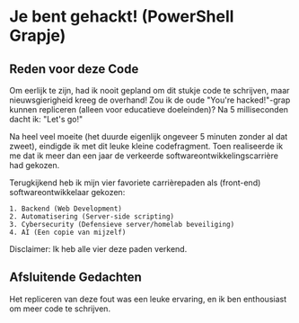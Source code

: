 # Je bent gehackt! (PowerShell Grapje)

## Reden voor deze Code
Om eerlijk te zijn, had ik nooit gepland om dit stukje code te schrijven, maar nieuwsgierigheid kreeg de overhand! Zou ik de oude "You're hacked!"-grap kunnen repliceren (alleen voor educatieve doeleinden)? Na 5 milliseconden dacht ik: "Let's go!"

Na heel veel moeite (het duurde eigenlijk ongeveer 5 minuten zonder al dat zweet), eindigde ik met dit leuke kleine codefragment. Toen realiseerde ik me dat ik meer dan een jaar de verkeerde softwareontwikkelingscarrière had gekozen.

Terugkijkend heb ik mijn vier favoriete carrièrepaden als (front-end) softwareontwikkelaar gekozen:

	1. Backend (Web Development)
	2. Automatisering (Server-side scripting)
	3. Cybersecurity (Defensieve server/homelab beveiliging)
	4. AI (Een copie van mijzelf)

Disclaimer: Ik heb alle vier deze paden verkend.

## Afsluitende Gedachten
Het repliceren van deze fout was een leuke ervaring, en ik ben enthousiast om meer code te schrijven.
